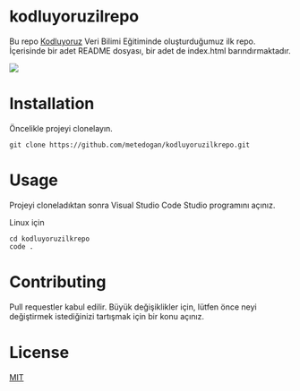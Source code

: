 # kodluyoruzilrepo

Bu repo [Kodluyoruz](https://www.kodluyoruz.org/) Veri Bilimi Eğitiminde oluşturduğumuz ilk repo. İçerisinde bir adet README dosyası, bir adet de index.html barındırmaktadır.

![](kodluyoruzilkrepo/indir.png)

# Installation

Öncelikle projeyi clonelayın.
```
git clone https://github.com/metedogan/kodluyoruzilkrepo.git
```

# Usage

Projeyi cloneladıktan sonra Visual Studio Code Studio programını açınız.

Linux için

```
cd kodluyoruzilkrepo
code .
```

# Contributing

Pull requestler kabul edilir. Büyük değişiklikler için, lütfen önce neyi değiştirmek istediğinizi tartışmak için bir konu açınız.

# License 

[MIT](https://www.mit.edu/)
